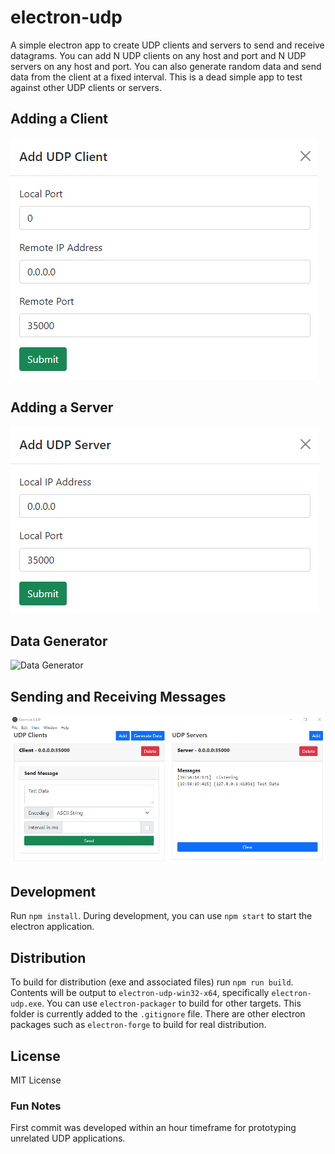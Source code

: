 # electron-udp
A simple electron app to create UDP clients and servers to send and receive datagrams. You can add N UDP clients on any host and port and N UDP servers on any host and port. You can also generate random data and send data from the client at a fixed interval. This is a dead simple app to test against other UDP clients or servers. 

## Adding a Client
![Adding a Client](docs/client.png)

## Adding a Server
![Adding a Server](docs/server.png)

## Data Generator
![Data Generator](docs/generator.png)

## Sending and Receiving Messages
![Sending Messages](docs/ui.png)

## Development
Run `npm install`. During development, you can use `npm start` to start the electron application. 

## Distribution
To build for distribution (exe and associated files) run `npm run build`. Contents will be output to `electron-udp-win32-x64`, specifically `electron-udp.exe`. You can use `electron-packager` to build for other targets. This folder is currently added to the `.gitignore` file. There are other electron packages such as `electron-forge` to build for real distribution.

## License
MIT License

### Fun Notes
First commit was developed within an hour timeframe for prototyping unrelated UDP applications. 
